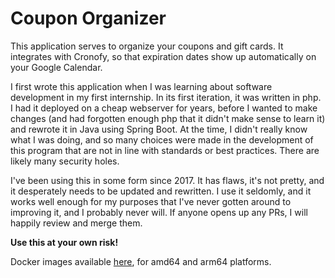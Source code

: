 # Coupon Organizer

This application serves to organize your coupons and gift cards. It integrates with Cronofy, so that expiration dates
show up automatically on your Google Calendar.

I first wrote this application when I was learning about software development in my first internship. In its first
iteration, it was written in php. I had it deployed on a cheap webserver for years, before I wanted to make changes (and
had forgotten enough php that it didn't make sense to learn it) and rewrote it in Java using Spring Boot. At the time, I
didn't really know what I was doing, and so many choices were made in the development of this program that are not in
line with standards or best practices. There are likely many security holes.

I've been using this in some form since 2017. It has flaws, it's not pretty, and it desperately needs to be updated and
rewritten. I use it seldomly, and it works well enough for my purposes that I've never gotten around to improving it,
and I probably never will. If anyone opens up any PRs, I will happily review and merge them.

**Use this at your own risk!**

Docker images available [here](https://hub.docker.com/r/stevenmassaro/coupon-organizer), for amd64 and arm64 platforms.